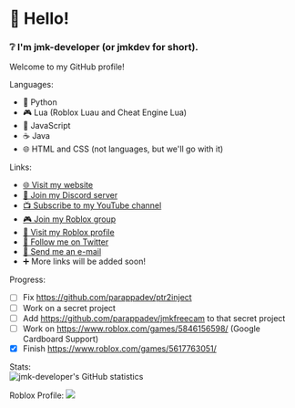 # 👋 Hello!
### ❔ I'm jmk-developer (or jmkdev for short).

Welcome to my GitHub profile!

Languages:
- 🐍 Python
- 🎮 Lua (Roblox Luau and Cheat Engine Lua)
- 📜 JavaScript
- ☕ Java
- 🌐 HTML and CSS (not languages, but we'll go with it)

Links:
- [🌐 Visit my website](https://redirects.jmksite.dev/sites/home)
- [💬 Join my Discord server](http://redirects.jmksite.dev/links/discord/)
- [📺 Subscribe to my YouTube channel](http://redirects.jmksite.dev/links/youtube/)
- [🎮 Join my Roblox group](http://redirects.jmksite.dev/links/robloxgroup/)
- [🏓 Visit my Roblox profile](http://redirects.jmksite.dev/links/roblox/)
- [📢 Follow me on Twitter](http://redirects.jmksite.dev/links/twitterfollow/)
- [📧 Send me an e-mail](http://redirects.jmksite.dev/links/email/)
- ➕ More links will be added soon!

Progress:
- [ ] Fix https://github.com/parappadev/ptr2inject
- [ ] Work on a secret project
- [ ] Add https://github.com/parappadev/jmkfreecam to that secret project
- [ ] Work on https://www.roblox.com/games/5846156598/ (Google Cardboard Support)
- [x] Finish https://www.roblox.com/games/5617763051/

Stats:  
![jmk-developer's GitHub statistics](https://github-readme-stats.vercel.app/api?username=jmk-developer&count_private=true&show_icons=true)

Roblox Profile:
![](./profile.svg)
